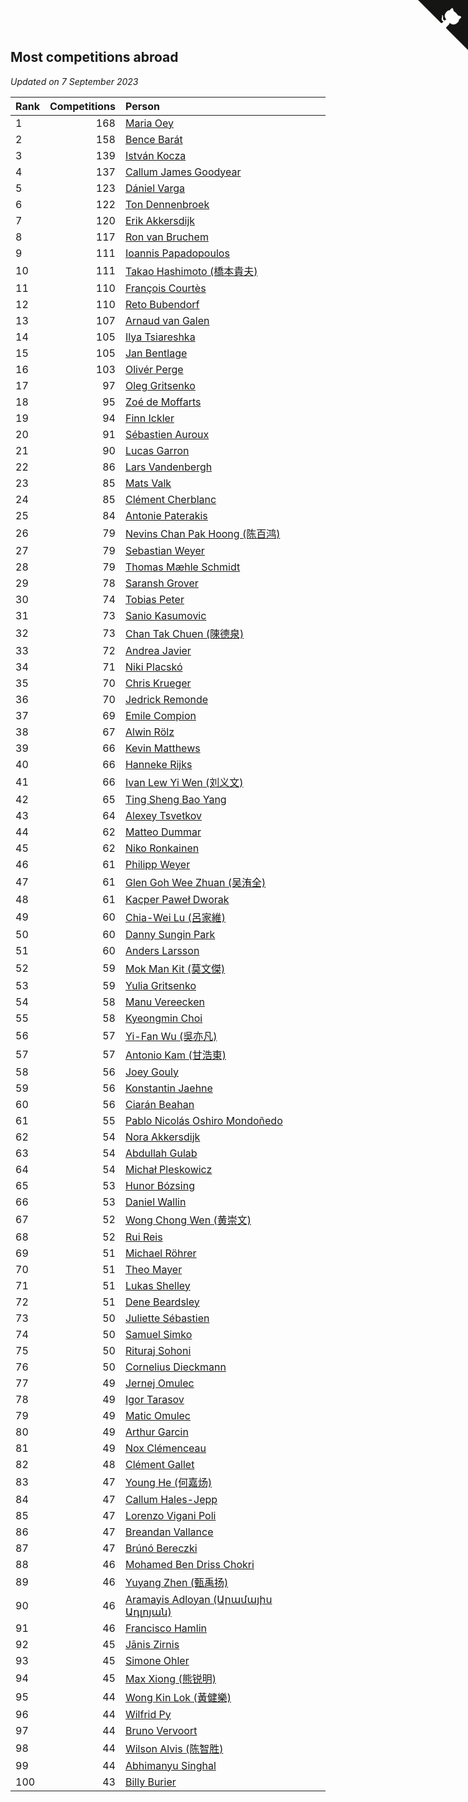 ## Most competitions abroad

*Updated on  7 September 2023*

| Rank | Competitions | Person |
| :--- | ---: | :--- |
| 1 | 168 | [Maria Oey](https://www.worldcubeassociation.org/persons/2007OEYM01) |
| 2 | 158 | [Bence Barát](https://www.worldcubeassociation.org/persons/2008BARA01) |
| 3 | 139 | [István Kocza](https://www.worldcubeassociation.org/persons/2005KOCZ01) |
| 4 | 137 | [Callum James Goodyear](https://www.worldcubeassociation.org/persons/2012GOOD02) |
| 5 | 123 | [Dániel Varga](https://www.worldcubeassociation.org/persons/2008VARG01) |
| 6 | 122 | [Ton Dennenbroek](https://www.worldcubeassociation.org/persons/2003DENN01) |
| 7 | 120 | [Erik Akkersdijk](https://www.worldcubeassociation.org/persons/2005AKKE01) |
| 8 | 117 | [Ron van Bruchem](https://www.worldcubeassociation.org/persons/2003BRUC01) |
| 9 | 111 | [Ioannis Papadopoulos](https://www.worldcubeassociation.org/persons/2013PAPA01) |
| 10 | 111 | [Takao Hashimoto (橋本貴夫)](https://www.worldcubeassociation.org/persons/2007HASH01) |
| 11 | 110 | [François Courtès](https://www.worldcubeassociation.org/persons/2008COUR01) |
| 12 | 110 | [Reto Bubendorf](https://www.worldcubeassociation.org/persons/2012BUBE01) |
| 13 | 107 | [Arnaud van Galen](https://www.worldcubeassociation.org/persons/2006GALE01) |
| 14 | 105 | [Ilya Tsiareshka](https://www.worldcubeassociation.org/persons/2012TERE01) |
| 15 | 105 | [Jan Bentlage](https://www.worldcubeassociation.org/persons/2010BENT01) |
| 16 | 103 | [Olivér Perge](https://www.worldcubeassociation.org/persons/2007PERG01) |
| 17 | 97 | [Oleg Gritsenko](https://www.worldcubeassociation.org/persons/2011GRIT01) |
| 18 | 95 | [Zoé de Moffarts](https://www.worldcubeassociation.org/persons/2010MOFF02) |
| 19 | 94 | [Finn Ickler](https://www.worldcubeassociation.org/persons/2012ICKL01) |
| 20 | 91 | [Sébastien Auroux](https://www.worldcubeassociation.org/persons/2008AURO01) |
| 21 | 90 | [Lucas Garron](https://www.worldcubeassociation.org/persons/2006GARR01) |
| 22 | 86 | [Lars Vandenbergh](https://www.worldcubeassociation.org/persons/2003VAND01) |
| 23 | 85 | [Mats Valk](https://www.worldcubeassociation.org/persons/2007VALK01) |
| 24 | 85 | [Clément Cherblanc](https://www.worldcubeassociation.org/persons/2014CHER05) |
| 25 | 84 | [Antonie Paterakis](https://www.worldcubeassociation.org/persons/2012PATE01) |
| 26 | 79 | [Nevins Chan Pak Hoong (陈百鸿)](https://www.worldcubeassociation.org/persons/2010CHAN20) |
| 27 | 79 | [Sebastian Weyer](https://www.worldcubeassociation.org/persons/2010WEYE02) |
| 28 | 79 | [Thomas Mæhle Schmidt](https://www.worldcubeassociation.org/persons/2013SCHM02) |
| 29 | 78 | [Saransh Grover](https://www.worldcubeassociation.org/persons/2014GROV01) |
| 30 | 74 | [Tobias Peter](https://www.worldcubeassociation.org/persons/2014PETE03) |
| 31 | 73 | [Sanio Kasumovic](https://www.worldcubeassociation.org/persons/2009KASU01) |
| 32 | 73 | [Chan Tak Chuen (陳德泉)](https://www.worldcubeassociation.org/persons/2007CHUE01) |
| 33 | 72 | [Andrea Javier](https://www.worldcubeassociation.org/persons/2010JAVI01) |
| 34 | 71 | [Niki Placskó](https://www.worldcubeassociation.org/persons/2008PLAC01) |
| 35 | 70 | [Chris Krueger](https://www.worldcubeassociation.org/persons/2006KRUE01) |
| 36 | 70 | [Jedrick Remonde](https://www.worldcubeassociation.org/persons/2008REMO01) |
| 37 | 69 | [Emile Compion](https://www.worldcubeassociation.org/persons/2007COMP01) |
| 38 | 67 | [Alwin Rölz](https://www.worldcubeassociation.org/persons/2016ROLZ01) |
| 39 | 66 | [Kevin Matthews](https://www.worldcubeassociation.org/persons/2010MATT02) |
| 40 | 66 | [Hanneke Rijks](https://www.worldcubeassociation.org/persons/2008RIJK01) |
| 41 | 66 | [Ivan Lew Yi Wen (刘义文)](https://www.worldcubeassociation.org/persons/2012WENI01) |
| 42 | 65 | [Ting Sheng Bao Yang](https://www.worldcubeassociation.org/persons/2008BAOY01) |
| 43 | 64 | [Alexey Tsvetkov](https://www.worldcubeassociation.org/persons/2017TSVE02) |
| 44 | 62 | [Matteo Dummar](https://www.worldcubeassociation.org/persons/2017DUMM01) |
| 45 | 62 | [Niko Ronkainen](https://www.worldcubeassociation.org/persons/2010RONK01) |
| 46 | 61 | [Philipp Weyer](https://www.worldcubeassociation.org/persons/2010WEYE01) |
| 47 | 61 | [Glen Goh Wee Zhuan (吴洧全)](https://www.worldcubeassociation.org/persons/2015ZHUA01) |
| 48 | 61 | [Kacper Paweł Dworak](https://www.worldcubeassociation.org/persons/2020DWOR01) |
| 49 | 60 | [Chia-Wei Lu (呂家維)](https://www.worldcubeassociation.org/persons/2007LUCH01) |
| 50 | 60 | [Danny Sungin Park](https://www.worldcubeassociation.org/persons/2015PARK13) |
| 51 | 60 | [Anders Larsson](https://www.worldcubeassociation.org/persons/2003LARS01) |
| 52 | 59 | [Mok Man Kit (莫文傑)](https://www.worldcubeassociation.org/persons/2009KITM01) |
| 53 | 59 | [Yulia Gritsenko](https://www.worldcubeassociation.org/persons/2012SIDO01) |
| 54 | 58 | [Manu Vereecken](https://www.worldcubeassociation.org/persons/2010VERE01) |
| 55 | 58 | [Kyeongmin Choi](https://www.worldcubeassociation.org/persons/2017CHOI07) |
| 56 | 57 | [Yi-Fan Wu (吳亦凡)](https://www.worldcubeassociation.org/persons/2010WUIF01) |
| 57 | 57 | [Antonio Kam (甘浩東)](https://www.worldcubeassociation.org/persons/2017TUNG13) |
| 58 | 56 | [Joey Gouly](https://www.worldcubeassociation.org/persons/2007GOUL01) |
| 59 | 56 | [Konstantin Jaehne](https://www.worldcubeassociation.org/persons/2015JAEH01) |
| 60 | 56 | [Ciarán Beahan](https://www.worldcubeassociation.org/persons/2012BEAH01) |
| 61 | 55 | [Pablo Nicolás Oshiro Mondoñedo](https://www.worldcubeassociation.org/persons/2010MOND01) |
| 62 | 54 | [Nora Akkersdijk](https://www.worldcubeassociation.org/persons/2009CHRI03) |
| 63 | 54 | [Abdullah Gulab](https://www.worldcubeassociation.org/persons/2014GULA02) |
| 64 | 54 | [Michał Pleskowicz](https://www.worldcubeassociation.org/persons/2009PLES01) |
| 65 | 53 | [Hunor Bózsing](https://www.worldcubeassociation.org/persons/2009BOZS01) |
| 66 | 53 | [Daniel Wallin](https://www.worldcubeassociation.org/persons/2013WALL03) |
| 67 | 52 | [Wong Chong Wen (黄崇文)](https://www.worldcubeassociation.org/persons/2014WENW01) |
| 68 | 52 | [Rui Reis](https://www.worldcubeassociation.org/persons/2015REIS02) |
| 69 | 51 | [Michael Röhrer](https://www.worldcubeassociation.org/persons/2009ROHR01) |
| 70 | 51 | [Theo Mayer](https://www.worldcubeassociation.org/persons/2012MAYE01) |
| 71 | 51 | [Lukas Shelley](https://www.worldcubeassociation.org/persons/2016SHEL03) |
| 72 | 51 | [Dene Beardsley](https://www.worldcubeassociation.org/persons/2009BEAR01) |
| 73 | 50 | [Juliette Sébastien](https://www.worldcubeassociation.org/persons/2014SEBA01) |
| 74 | 50 | [Samuel Simko](https://www.worldcubeassociation.org/persons/2016SIMK01) |
| 75 | 50 | [Rituraj Sohoni](https://www.worldcubeassociation.org/persons/2012SOHO01) |
| 76 | 50 | [Cornelius Dieckmann](https://www.worldcubeassociation.org/persons/2009DIEC01) |
| 77 | 49 | [Jernej Omulec](https://www.worldcubeassociation.org/persons/2010OMUL01) |
| 78 | 49 | [Igor Tarasov](https://www.worldcubeassociation.org/persons/2016TARA04) |
| 79 | 49 | [Matic Omulec](https://www.worldcubeassociation.org/persons/2010OMUL02) |
| 80 | 49 | [Arthur Garcin](https://www.worldcubeassociation.org/persons/2014GARC27) |
| 81 | 49 | [Nox Clémenceau](https://www.worldcubeassociation.org/persons/2015CLEM03) |
| 82 | 48 | [Clément Gallet](https://www.worldcubeassociation.org/persons/2004GALL02) |
| 83 | 47 | [Young He (何嘉炀)](https://www.worldcubeassociation.org/persons/2014HEYO01) |
| 84 | 47 | [Callum Hales-Jepp](https://www.worldcubeassociation.org/persons/2012HALE01) |
| 85 | 47 | [Lorenzo Vigani Poli](https://www.worldcubeassociation.org/persons/2007POLI01) |
| 86 | 47 | [Breandan Vallance](https://www.worldcubeassociation.org/persons/2007VALL01) |
| 87 | 47 | [Brúnó Bereczki](https://www.worldcubeassociation.org/persons/2008BERE01) |
| 88 | 46 | [Mohamed Ben Driss Chokri](https://www.worldcubeassociation.org/persons/2015CHOK01) |
| 89 | 46 | [Yuyang Zhen (甄禹扬)](https://www.worldcubeassociation.org/persons/2013ZHEN11) |
| 90 | 46 | [Aramayis Adloyan (Արամայիս Ադլոյան)](https://www.worldcubeassociation.org/persons/2012ADLO01) |
| 91 | 46 | [Francisco Hamlin](https://www.worldcubeassociation.org/persons/2012HAML01) |
| 92 | 45 | [Jānis Zirnis](https://www.worldcubeassociation.org/persons/2013ZIRN01) |
| 93 | 45 | [Simone Ohler](https://www.worldcubeassociation.org/persons/2014OHLE01) |
| 94 | 45 | [Max Xiong (熊锐明)](https://www.worldcubeassociation.org/persons/2015XION03) |
| 95 | 44 | [Wong Kin Lok (黃健樂)](https://www.worldcubeassociation.org/persons/2014LOKW01) |
| 96 | 44 | [Wilfrid Py](https://www.worldcubeassociation.org/persons/2016PYWI01) |
| 97 | 44 | [Bruno Vervoort](https://www.worldcubeassociation.org/persons/2011VERV01) |
| 98 | 44 | [Wilson Alvis (陈智胜)](https://www.worldcubeassociation.org/persons/2011ALVI01) |
| 99 | 44 | [Abhimanyu Singhal](https://www.worldcubeassociation.org/persons/2013SING12) |
| 100 | 43 | [Billy Burier](https://www.worldcubeassociation.org/persons/2014BURI01) |


<a href="https://github.com/JustinTimeCuber/wca_statistics" class="github-corner" aria-label="View source on Github"><svg width="80" height="80" viewBox="0 0 250 250" style="fill:#151513; color:#fff; position: absolute; top: 0; border: 0; right: 0;" aria-hidden="true"><path d="M0,0 L115,115 L130,115 L142,142 L250,250 L250,0 Z"></path><path d="M128.3,109.0 C113.8,99.7 119.0,89.6 119.0,89.6 C122.0,82.7 120.5,78.6 120.5,78.6 C119.2,72.0 123.4,76.3 123.4,76.3 C127.3,80.9 125.5,87.3 125.5,87.3 C122.9,97.6 130.6,101.9 134.4,103.2" fill="currentColor" style="transform-origin: 130px 106px;" class="octo-arm"></path><path d="M115.0,115.0 C114.9,115.1 118.7,116.5 119.8,115.4 L133.7,101.6 C136.9,99.2 139.9,98.4 142.2,98.6 C133.8,88.0 127.5,74.4 143.8,58.0 C148.5,53.4 154.0,51.2 159.7,51.0 C160.3,49.4 163.2,43.6 171.4,40.1 C171.4,40.1 176.1,42.5 178.8,56.2 C183.1,58.6 187.2,61.8 190.9,65.4 C194.5,69.0 197.7,73.2 200.1,77.6 C213.8,80.2 216.3,84.9 216.3,84.9 C212.7,93.1 206.9,96.0 205.4,96.6 C205.1,102.4 203.0,107.8 198.3,112.5 C181.9,128.9 168.3,122.5 157.7,114.1 C157.9,116.9 156.7,120.9 152.7,124.9 L141.0,136.5 C139.8,137.7 141.6,141.9 141.8,141.8 Z" fill="currentColor" class="octo-body"></path></svg></a><style>.github-corner:hover .octo-arm{animation:octocat-wave 560ms ease-in-out}@keyframes octocat-wave{0%,100%{transform:rotate(0)}20%,60%{transform:rotate(-25deg)}40%,80%{transform:rotate(10deg)}}@media (max-width:500px){.github-corner:hover .octo-arm{animation:none}.github-corner .octo-arm{animation:octocat-wave 560ms ease-in-out}}</style>
